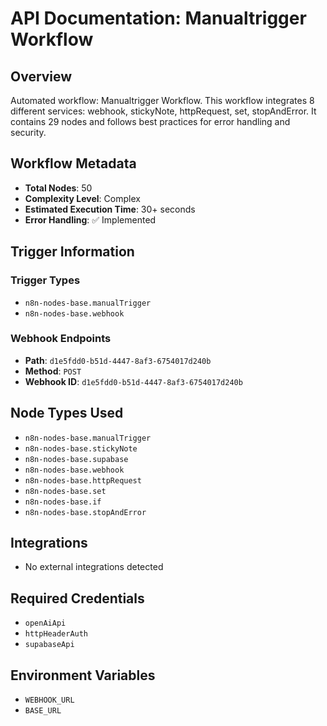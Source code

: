 # API Documentation: Manualtrigger Workflow

## Overview
Automated workflow: Manualtrigger Workflow. This workflow integrates 8 different services: webhook, stickyNote, httpRequest, set, stopAndError. It contains 29 nodes and follows best practices for error handling and security.

## Workflow Metadata
- **Total Nodes**: 50
- **Complexity Level**: Complex
- **Estimated Execution Time**: 30+ seconds
- **Error Handling**: ✅ Implemented

## Trigger Information
### Trigger Types
- `n8n-nodes-base.manualTrigger`
- `n8n-nodes-base.webhook`

### Webhook Endpoints
- **Path**: `d1e5fdd0-b51d-4447-8af3-6754017d240b`
- **Method**: `POST`
- **Webhook ID**: `d1e5fdd0-b51d-4447-8af3-6754017d240b`


## Node Types Used
- `n8n-nodes-base.manualTrigger`
- `n8n-nodes-base.stickyNote`
- `n8n-nodes-base.supabase`
- `n8n-nodes-base.webhook`
- `n8n-nodes-base.httpRequest`
- `n8n-nodes-base.set`
- `n8n-nodes-base.if`
- `n8n-nodes-base.stopAndError`

## Integrations
- No external integrations detected

## Required Credentials
- `openAiApi`
- `httpHeaderAuth`
- `supabaseApi`

## Environment Variables
- `WEBHOOK_URL`
- `BASE_URL`
